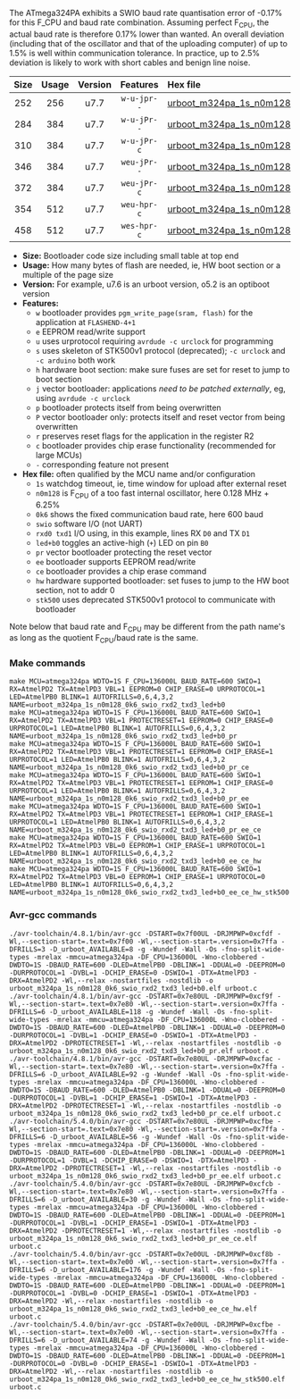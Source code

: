 The ATmega324PA exhibits a SWIO baud rate quantisation error of -0.17% for this F_CPU and baud rate combination. Assuming perfect F<sub>CPU</sub>, the actual baud rate is therefore 0.17% lower than wanted. An overall deviation (including that of the oscillator and that of the uploading computer) of up to 1.5% is well within communication tolerance. In practice, up to 2.5% deviation is likely to work with short cables and benign line noise.

|Size|Usage|Version|Features|Hex file|
|:-:|:-:|:-:|:-:|:--|
|252|256|u7.7|`w-u-jpr--`|[urboot_m324pa_1s_n0m128_0k6_swio_rxd2_txd3_led+b0.hex](https://raw.githubusercontent.com/stefanrueger/urboot.hex/main/mcus/atmega324pa/watchdog_1_s/internal_oscillator_n%2B6.25%25/%2B0m128000_hz/%2B%2B%2B0k6_baud/uart1_rxd2_txd3/led%2Bb0/urboot_m324pa_1s_n0m128_0k6_swio_rxd2_txd3_led%2Bb0.hex)|
|284|384|u7.7|`w-u-jPr--`|[urboot_m324pa_1s_n0m128_0k6_swio_rxd2_txd3_led+b0_pr.hex](https://raw.githubusercontent.com/stefanrueger/urboot.hex/main/mcus/atmega324pa/watchdog_1_s/internal_oscillator_n%2B6.25%25/%2B0m128000_hz/%2B%2B%2B0k6_baud/uart1_rxd2_txd3/led%2Bb0/urboot_m324pa_1s_n0m128_0k6_swio_rxd2_txd3_led%2Bb0_pr.hex)|
|310|384|u7.7|`w-u-jPr-c`|[urboot_m324pa_1s_n0m128_0k6_swio_rxd2_txd3_led+b0_pr_ce.hex](https://raw.githubusercontent.com/stefanrueger/urboot.hex/main/mcus/atmega324pa/watchdog_1_s/internal_oscillator_n%2B6.25%25/%2B0m128000_hz/%2B%2B%2B0k6_baud/uart1_rxd2_txd3/led%2Bb0/urboot_m324pa_1s_n0m128_0k6_swio_rxd2_txd3_led%2Bb0_pr_ce.hex)|
|346|384|u7.7|`weu-jPr--`|[urboot_m324pa_1s_n0m128_0k6_swio_rxd2_txd3_led+b0_pr_ee.hex](https://raw.githubusercontent.com/stefanrueger/urboot.hex/main/mcus/atmega324pa/watchdog_1_s/internal_oscillator_n%2B6.25%25/%2B0m128000_hz/%2B%2B%2B0k6_baud/uart1_rxd2_txd3/led%2Bb0/urboot_m324pa_1s_n0m128_0k6_swio_rxd2_txd3_led%2Bb0_pr_ee.hex)|
|372|384|u7.7|`weu-jPr-c`|[urboot_m324pa_1s_n0m128_0k6_swio_rxd2_txd3_led+b0_pr_ee_ce.hex](https://raw.githubusercontent.com/stefanrueger/urboot.hex/main/mcus/atmega324pa/watchdog_1_s/internal_oscillator_n%2B6.25%25/%2B0m128000_hz/%2B%2B%2B0k6_baud/uart1_rxd2_txd3/led%2Bb0/urboot_m324pa_1s_n0m128_0k6_swio_rxd2_txd3_led%2Bb0_pr_ee_ce.hex)|
|354|512|u7.7|`weu-hpr-c`|[urboot_m324pa_1s_n0m128_0k6_swio_rxd2_txd3_led+b0_ee_ce_hw.hex](https://raw.githubusercontent.com/stefanrueger/urboot.hex/main/mcus/atmega324pa/watchdog_1_s/internal_oscillator_n%2B6.25%25/%2B0m128000_hz/%2B%2B%2B0k6_baud/uart1_rxd2_txd3/led%2Bb0/urboot_m324pa_1s_n0m128_0k6_swio_rxd2_txd3_led%2Bb0_ee_ce_hw.hex)|
|458|512|u7.7|`wes-hpr-c`|[urboot_m324pa_1s_n0m128_0k6_swio_rxd2_txd3_led+b0_ee_ce_hw_stk500.hex](https://raw.githubusercontent.com/stefanrueger/urboot.hex/main/mcus/atmega324pa/watchdog_1_s/internal_oscillator_n%2B6.25%25/%2B0m128000_hz/%2B%2B%2B0k6_baud/uart1_rxd2_txd3/led%2Bb0/urboot_m324pa_1s_n0m128_0k6_swio_rxd2_txd3_led%2Bb0_ee_ce_hw_stk500.hex)|

- **Size:** Bootloader code size including small table at top end
- **Usage:** How many bytes of flash are needed, ie, HW boot section or a multiple of the page size
- **Version:** For example, u7.6 is an urboot version, o5.2 is an optiboot version
- **Features:**
  + `w` bootloader provides `pgm_write_page(sram, flash)` for the application at `FLASHEND-4+1`
  + `e` EEPROM read/write support
  + `u` uses urprotocol requiring `avrdude -c urclock` for programming
  + `s` uses skeleton of STK500v1 protocol (deprecated); `-c urclock` and `-c arduino` both work
  + `h` hardware boot section: make sure fuses are set for reset to jump to boot section
  + `j` vector bootloader: applications *need to be patched externally*, eg, using `avrdude -c urclock`
  + `p` bootloader protects itself from being overwritten
  + `P` vector bootloader only: protects itself and reset vector from being overwritten
  + `r` preserves reset flags for the application in the register R2
  + `c` bootloader provides chip erase functionality (recommended for large MCUs)
  + `-` corresponding feature not present
- **Hex file:** often qualified by the MCU name and/or configuration
  + `1s` watchdog timeout, ie, time window for upload after external reset
  + `n0m128` is F<sub>CPU</sub> of a too fast internal oscillator, here 0.128 MHz + 6.25%
  + `0k6` shows the fixed communication baud rate, here 600 baud
  + `swio` software I/O (not UART)
  + `rxd0 txd1` I/O using, in this example, lines RX `D0` and TX `D1`
  + `led+b0` toggles an active-high (`+`) LED on pin `B0`
  + `pr` vector bootloader protecting the reset vector
  + `ee` bootloader supports EEPROM read/write
  + `ce` bootloader provides a chip erase command
  + `hw` hardware supported bootloader: set fuses to jump to the HW boot section, not to addr 0
  + `stk500` uses deprecated STK500v1 protocol to communicate with bootloader


Note below that baud rate and F<sub>CPU</sub> may be different from the path name's as long as the quotient F<sub>CPU</sub>/baud rate is the same.

### Make commands
```
make MCU=atmega324pa WDTO=1S F_CPU=136000L BAUD_RATE=600 SWIO=1 RX=AtmelPD2 TX=AtmelPD3 VBL=1 EEPROM=0 CHIP_ERASE=0 URPROTOCOL=1 LED=AtmelPB0 BLINK=1 AUTOFRILLS=0,6,4,3,2 NAME=urboot_m324pa_1s_n0m128_0k6_swio_rxd2_txd3_led+b0
make MCU=atmega324pa WDTO=1S F_CPU=136000L BAUD_RATE=600 SWIO=1 RX=AtmelPD2 TX=AtmelPD3 VBL=1 PROTECTRESET=1 EEPROM=0 CHIP_ERASE=0 URPROTOCOL=1 LED=AtmelPB0 BLINK=1 AUTOFRILLS=0,6,4,3,2 NAME=urboot_m324pa_1s_n0m128_0k6_swio_rxd2_txd3_led+b0_pr
make MCU=atmega324pa WDTO=1S F_CPU=136000L BAUD_RATE=600 SWIO=1 RX=AtmelPD2 TX=AtmelPD3 VBL=1 PROTECTRESET=1 EEPROM=0 CHIP_ERASE=1 URPROTOCOL=1 LED=AtmelPB0 BLINK=1 AUTOFRILLS=0,6,4,3,2 NAME=urboot_m324pa_1s_n0m128_0k6_swio_rxd2_txd3_led+b0_pr_ce
make MCU=atmega324pa WDTO=1S F_CPU=136000L BAUD_RATE=600 SWIO=1 RX=AtmelPD2 TX=AtmelPD3 VBL=1 PROTECTRESET=1 EEPROM=1 CHIP_ERASE=0 URPROTOCOL=1 LED=AtmelPB0 BLINK=1 AUTOFRILLS=0,6,4,3,2 NAME=urboot_m324pa_1s_n0m128_0k6_swio_rxd2_txd3_led+b0_pr_ee
make MCU=atmega324pa WDTO=1S F_CPU=136000L BAUD_RATE=600 SWIO=1 RX=AtmelPD2 TX=AtmelPD3 VBL=1 PROTECTRESET=1 EEPROM=1 CHIP_ERASE=1 URPROTOCOL=1 LED=AtmelPB0 BLINK=1 AUTOFRILLS=0,6,4,3,2 NAME=urboot_m324pa_1s_n0m128_0k6_swio_rxd2_txd3_led+b0_pr_ee_ce
make MCU=atmega324pa WDTO=1S F_CPU=136000L BAUD_RATE=600 SWIO=1 RX=AtmelPD2 TX=AtmelPD3 VBL=0 EEPROM=1 CHIP_ERASE=1 URPROTOCOL=1 LED=AtmelPB0 BLINK=1 AUTOFRILLS=0,6,4,3,2 NAME=urboot_m324pa_1s_n0m128_0k6_swio_rxd2_txd3_led+b0_ee_ce_hw
make MCU=atmega324pa WDTO=1S F_CPU=136000L BAUD_RATE=600 SWIO=1 RX=AtmelPD2 TX=AtmelPD3 VBL=0 EEPROM=1 CHIP_ERASE=1 URPROTOCOL=0 LED=AtmelPB0 BLINK=1 AUTOFRILLS=0,6,4,3,2 NAME=urboot_m324pa_1s_n0m128_0k6_swio_rxd2_txd3_led+b0_ee_ce_hw_stk500
```

### Avr-gcc commands
```
./avr-toolchain/4.8.1/bin/avr-gcc -DSTART=0x7f00UL -DRJMPWP=0xcfdf -Wl,--section-start=.text=0x7f00 -Wl,--section-start=.version=0x7ffa -DFRILLS=3 -D_urboot_AVAILABLE=8 -g -Wundef -Wall -Os -fno-split-wide-types -mrelax -mmcu=atmega324pa -DF_CPU=136000L -Wno-clobbered -DWDTO=1S -DBAUD_RATE=600 -DLED=AtmelPB0 -DBLINK=1 -DDUAL=0 -DEEPROM=0 -DURPROTOCOL=1 -DVBL=1 -DCHIP_ERASE=0 -DSWIO=1 -DTX=AtmelPD3 -DRX=AtmelPD2 -Wl,--relax -nostartfiles -nostdlib -o urboot_m324pa_1s_n0m128_0k6_swio_rxd2_txd3_led+b0.elf urboot.c
./avr-toolchain/4.8.1/bin/avr-gcc -DSTART=0x7e80UL -DRJMPWP=0xcf9f -Wl,--section-start=.text=0x7e80 -Wl,--section-start=.version=0x7ffa -DFRILLS=6 -D_urboot_AVAILABLE=118 -g -Wundef -Wall -Os -fno-split-wide-types -mrelax -mmcu=atmega324pa -DF_CPU=136000L -Wno-clobbered -DWDTO=1S -DBAUD_RATE=600 -DLED=AtmelPB0 -DBLINK=1 -DDUAL=0 -DEEPROM=0 -DURPROTOCOL=1 -DVBL=1 -DCHIP_ERASE=0 -DSWIO=1 -DTX=AtmelPD3 -DRX=AtmelPD2 -DPROTECTRESET=1 -Wl,--relax -nostartfiles -nostdlib -o urboot_m324pa_1s_n0m128_0k6_swio_rxd2_txd3_led+b0_pr.elf urboot.c
./avr-toolchain/4.8.1/bin/avr-gcc -DSTART=0x7e80UL -DRJMPWP=0xcfac -Wl,--section-start=.text=0x7e80 -Wl,--section-start=.version=0x7ffa -DFRILLS=6 -D_urboot_AVAILABLE=92 -g -Wundef -Wall -Os -fno-split-wide-types -mrelax -mmcu=atmega324pa -DF_CPU=136000L -Wno-clobbered -DWDTO=1S -DBAUD_RATE=600 -DLED=AtmelPB0 -DBLINK=1 -DDUAL=0 -DEEPROM=0 -DURPROTOCOL=1 -DVBL=1 -DCHIP_ERASE=1 -DSWIO=1 -DTX=AtmelPD3 -DRX=AtmelPD2 -DPROTECTRESET=1 -Wl,--relax -nostartfiles -nostdlib -o urboot_m324pa_1s_n0m128_0k6_swio_rxd2_txd3_led+b0_pr_ce.elf urboot.c
./avr-toolchain/5.4.0/bin/avr-gcc -DSTART=0x7e80UL -DRJMPWP=0xcfbe -Wl,--section-start=.text=0x7e80 -Wl,--section-start=.version=0x7ffa -DFRILLS=6 -D_urboot_AVAILABLE=56 -g -Wundef -Wall -Os -fno-split-wide-types -mrelax -mmcu=atmega324pa -DF_CPU=136000L -Wno-clobbered -DWDTO=1S -DBAUD_RATE=600 -DLED=AtmelPB0 -DBLINK=1 -DDUAL=0 -DEEPROM=1 -DURPROTOCOL=1 -DVBL=1 -DCHIP_ERASE=0 -DSWIO=1 -DTX=AtmelPD3 -DRX=AtmelPD2 -DPROTECTRESET=1 -Wl,--relax -nostartfiles -nostdlib -o urboot_m324pa_1s_n0m128_0k6_swio_rxd2_txd3_led+b0_pr_ee.elf urboot.c
./avr-toolchain/5.4.0/bin/avr-gcc -DSTART=0x7e80UL -DRJMPWP=0xcfcb -Wl,--section-start=.text=0x7e80 -Wl,--section-start=.version=0x7ffa -DFRILLS=6 -D_urboot_AVAILABLE=30 -g -Wundef -Wall -Os -fno-split-wide-types -mrelax -mmcu=atmega324pa -DF_CPU=136000L -Wno-clobbered -DWDTO=1S -DBAUD_RATE=600 -DLED=AtmelPB0 -DBLINK=1 -DDUAL=0 -DEEPROM=1 -DURPROTOCOL=1 -DVBL=1 -DCHIP_ERASE=1 -DSWIO=1 -DTX=AtmelPD3 -DRX=AtmelPD2 -DPROTECTRESET=1 -Wl,--relax -nostartfiles -nostdlib -o urboot_m324pa_1s_n0m128_0k6_swio_rxd2_txd3_led+b0_pr_ee_ce.elf urboot.c
./avr-toolchain/5.4.0/bin/avr-gcc -DSTART=0x7e00UL -DRJMPWP=0xcf8b -Wl,--section-start=.text=0x7e00 -Wl,--section-start=.version=0x7ffa -DFRILLS=6 -D_urboot_AVAILABLE=176 -g -Wundef -Wall -Os -fno-split-wide-types -mrelax -mmcu=atmega324pa -DF_CPU=136000L -Wno-clobbered -DWDTO=1S -DBAUD_RATE=600 -DLED=AtmelPB0 -DBLINK=1 -DDUAL=0 -DEEPROM=1 -DURPROTOCOL=1 -DVBL=0 -DCHIP_ERASE=1 -DSWIO=1 -DTX=AtmelPD3 -DRX=AtmelPD2 -Wl,--relax -nostartfiles -nostdlib -o urboot_m324pa_1s_n0m128_0k6_swio_rxd2_txd3_led+b0_ee_ce_hw.elf urboot.c
./avr-toolchain/5.4.0/bin/avr-gcc -DSTART=0x7e00UL -DRJMPWP=0xcfbe -Wl,--section-start=.text=0x7e00 -Wl,--section-start=.version=0x7ffa -DFRILLS=6 -D_urboot_AVAILABLE=74 -g -Wundef -Wall -Os -fno-split-wide-types -mrelax -mmcu=atmega324pa -DF_CPU=136000L -Wno-clobbered -DWDTO=1S -DBAUD_RATE=600 -DLED=AtmelPB0 -DBLINK=1 -DDUAL=0 -DEEPROM=1 -DURPROTOCOL=0 -DVBL=0 -DCHIP_ERASE=1 -DSWIO=1 -DTX=AtmelPD3 -DRX=AtmelPD2 -Wl,--relax -nostartfiles -nostdlib -o urboot_m324pa_1s_n0m128_0k6_swio_rxd2_txd3_led+b0_ee_ce_hw_stk500.elf urboot.c
```

